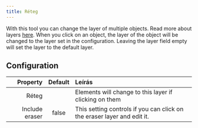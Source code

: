 ```yaml
---
title: Réteg
---
```


With this tool you can change the layer of multiple objects. Read more about layers [here](../layers.md). When you click on an object, the layer of the object will be changed to the layer set in the configuration. Leaving the layer field empty will set the layer to the default layer.

## Configuration

|       Property | Default | Leírás                                                                  |
| --------------:|:-------:|:----------------------------------------------------------------------- |
|          Réteg |         | Elements will change to this layer if clicking on them                  |
| Include eraser |  false  | This setting controls if you can click on the eraser layer and edit it. |
